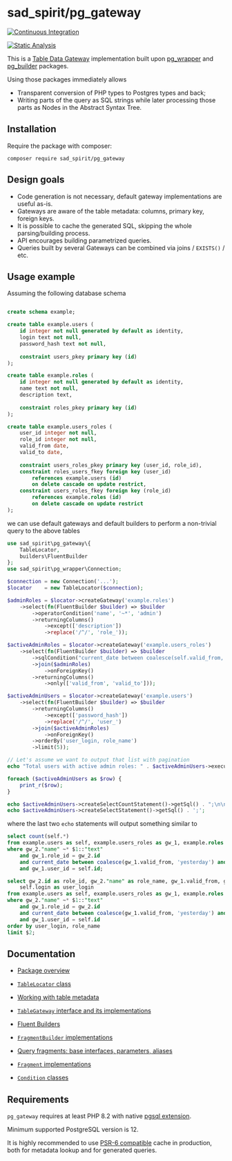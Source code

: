 # sad_spirit/pg_gateway

[![Continuous Integration](https://github.com/sad-spirit/pg-gateway/actions/workflows/continuous-integration.yml/badge.svg?branch=master)](https://github.com/sad-spirit/pg-gateway/actions/workflows/continuous-integration.yml)

[![Static Analysis](https://github.com/sad-spirit/pg-gateway/actions/workflows/static-analysis.yml/badge.svg?branch=master)](https://github.com/sad-spirit/pg-gateway/actions/workflows/static-analysis.yml)

This is a [Table Data Gateway](https://martinfowler.com/eaaCatalog/tableDataGateway.html) implementation built upon
[pg_wrapper](https://github.com/sad-spirit/pg-wrapper) and [pg_builder](https://github.com/sad-spirit/pg-builder) packages.

Using those packages immediately allows
 * Transparent conversion of PHP types to Postgres types and back;
 * Writing parts of the query as SQL strings while later processing those parts as Nodes in the Abstract Syntax Tree.

## Installation

Require the package with composer:
```
composer require sad_spirit/pg_gateway
```

## Design goals

 * Code generation is not necessary, default gateway implementations are useful as-is.
 * Gateways are aware of the table metadata: columns, primary key, foreign keys.
 * It is possible to cache the generated SQL, skipping the whole parsing/building process.
 * API encourages building parametrized queries.
 * Queries built by several Gateways can be combined via joins / `EXISTS()` / etc.

## Usage example

Assuming the following database schema
```SQL

create schema example;

create table example.users (
    id integer not null generated by default as identity,
    login text not null,
    password_hash text not null,
    
    constraint users_pkey primary key (id)
);

create table example.roles (
    id integer not null generated by default as identity,
    name text not null,
    description text,
    
    constraint roles_pkey primary key (id)
);

create table example.users_roles (
    user_id integer not null,
    role_id integer not null,
    valid_from date,
    valid_to date,
    
    constraint users_roles_pkey primary key (user_id, role_id),
    constraint roles_users_fkey foreign key (user_id)
        references example.users (id)
        on delete cascade on update restrict,
    constraint users_roles_fkey foreign key (role_id)
        references example.roles (id)
        on delete cascade on update restrict
);
```

we can use default gateways and default builders to perform a non-trivial query to the above tables

```PHP
use sad_spirit\pg_gateway\{
    TableLocator,
    builders\FluentBuilder
};
use sad_spirit\pg_wrapper\Connection;

$connection = new Connection('...');
$locator    = new TableLocator($connection);

$adminRoles = $locator->createGateway('example.roles')
    ->select(fn(FluentBuilder $builder) => $builder
        ->operatorCondition('name', '~*', 'admin')
        ->returningColumns()
            ->except(['description'])
            ->replace('/^/', 'role_'));

$activeAdminRoles = $locator->createGateway('example.users_roles')
    ->select(fn(FluentBuilder $builder) => $builder
        ->sqlCondition("current_date between coalesce(self.valid_from, 'yesterday') and coalesce(self.valid_to, 'tomorrow')")
        ->join($adminRoles)
            ->onForeignKey()
        ->returningColumns()
            ->only(['valid_from', 'valid_to']));

$activeAdminUsers = $locator->createGateway('example.users')
    ->select(fn(FluentBuilder $builder) => $builder
        ->returningColumns()
            ->except(['password_hash'])
            ->replace('/^/', 'user_')
        ->join($activeAdminRoles)
            ->onForeignKey()
        ->orderBy('user_login, role_name')
        ->limit(5));

// Let's assume we want to output that list with pagination
echo "Total users with active admin roles: " . $activeAdminUsers->executeCount() . "\n\n";

foreach ($activeAdminUsers as $row) {
    print_r($row);
}

echo $activeAdminUsers->createSelectCountStatement()->getSql() . ";\n\n";
echo $activeAdminUsers->createSelectStatement()->getSql() . ';';
```

where the last two `echo` statements will output something similar to
```SQL
select count(self.*)
from example.users as self, example.users_roles as gw_1, example.roles as gw_2
where gw_2."name" ~* $1::"text"
    and gw_1.role_id = gw_2.id
    and current_date between coalesce(gw_1.valid_from, 'yesterday') and coalesce(gw_1.valid_to, 'tomorrow')
    and gw_1.user_id = self.id;

select gw_2.id as role_id, gw_2."name" as role_name, gw_1.valid_from, gw_1.valid_to, self.id as user_id,
    self.login as user_login
from example.users as self, example.users_roles as gw_1, example.roles as gw_2
where gw_2."name" ~* $1::"text"
    and gw_1.role_id = gw_2.id
    and current_date between coalesce(gw_1.valid_from, 'yesterday') and coalesce(gw_1.valid_to, 'tomorrow')
    and gw_1.user_id = self.id
order by user_login, role_name
limit $2;
```


## Documentation

* [Package overview](./docs/index.md)
* [`TableLocator` class](./docs/locator.md)
* [Working with table metadata](./docs/metadata.md)
* [`TableGateway` interface and its implementations](./docs/gateways.md)
* [Fluent Builders](./docs/builders-methods.md)
* [`FragmentBuilder` implementations](./docs/builders-classes.md)

* [Query fragments: base interfaces, parameters, aliases](./docs/fragments-base.md)
* [`Fragment` implementations](./docs/fragments-implementations.md)
* [`Condition` classes](./docs/conditions.md)

## Requirements

`pg_gateway` requires at least PHP 8.2 with native [pgsql extension](https://php.net/manual/en/book.pgsql.php).

Minimum supported PostgreSQL version is 12.

It is highly recommended to use [PSR-6 compatible](https://www.php-fig.org/psr/psr-6/) cache in production,
both for metadata lookup and for generated queries.
